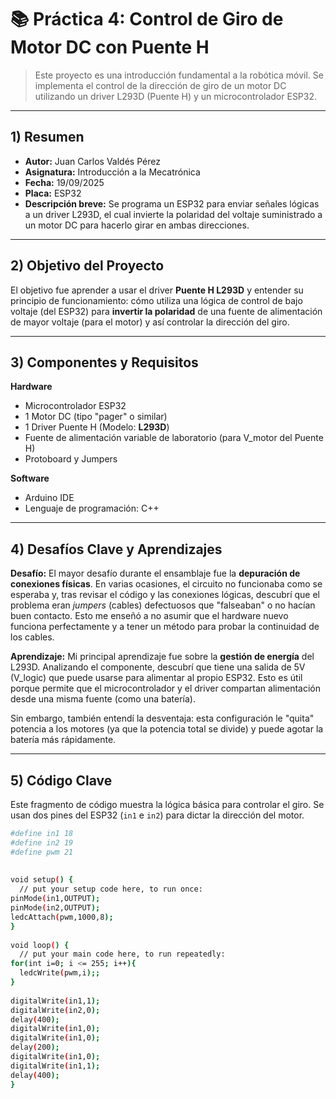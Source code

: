# 📚 Práctica 4: Control de Giro de Motor DC con Puente H

> Este proyecto es una introducción fundamental a la robótica móvil. Se implementa el control de la dirección de giro de un motor DC utilizando un driver L293D (Puente H) y un microcontrolador ESP32.

---

## 1) Resumen

- **Autor:** Juan Carlos Valdés Pérez
- **Asignatura:** Introducción a la Mecatrónica
- **Fecha:** 19/09/2025 
- **Placa:** ESP32
- **Descripción breve:** Se programa un ESP32 para enviar señales lógicas a un driver L293D, el cual invierte la polaridad del voltaje suministrado a un motor DC para hacerlo girar en ambas direcciones.

---

## 2) Objetivo del Proyecto

El objetivo fue aprender a usar el driver **Puente H L293D** y entender su principio de funcionamiento: cómo utiliza una lógica de control de bajo voltaje (del ESP32) para **invertir la polaridad** de una fuente de alimentación de mayor voltaje (para el motor) y así controlar la dirección del giro.

---

## 3) Componentes y Requisitos

**Hardware**
- Microcontrolador ESP32
- 1 Motor DC (tipo "pager" o similar)
- 1 Driver Puente H (Modelo: **L293D**)
- Fuente de alimentación variable de laboratorio (para V\_motor del Puente H)
- Protoboard y Jumpers

**Software**
- Arduino IDE
- Lenguaje de programación: C++

---

## 4) Desafíos Clave y Aprendizajes

**Desafío:**
El mayor desafío durante el ensamblaje fue la **depuración de conexiones físicas**. En varias ocasiones, el circuito no funcionaba como se esperaba y, tras revisar el código y las conexiones lógicas, descubrí que el problema eran *jumpers* (cables) defectuosos que "falseaban" o no hacían buen contacto. Esto me enseñó a no asumir que el hardware nuevo funciona perfectamente y a tener un método para probar la continuidad de los cables.

**Aprendizaje:**
Mi principal aprendizaje fue sobre la **gestión de energía** del L293D. Analizando el componente, descubrí que tiene una salida de 5V (V\_logic) que puede usarse para alimentar al propio ESP32. Esto es útil porque permite que el microcontrolador y el driver compartan alimentación desde una misma fuente (como una batería).

Sin embargo, también entendí la desventaja: esta configuración le "quita" potencia a los motores (ya que la potencia total se divide) y puede agotar la batería más rápidamente.

---

## 5) Código Clave

Este fragmento de código muestra la lógica básica para controlar el giro. Se usan dos pines del ESP32 (`in1` e `in2`) para dictar la dirección del motor.

```bash
#define in1 18
#define in2 19
#define pwm 21
 
 
void setup() {
  // put your setup code here, to run once:
pinMode(in1,OUTPUT);
pinMode(in2,OUTPUT);
ledcAttach(pwm,1000,8);
}
 
void loop() {
  // put your main code here, to run repeatedly:
for(int i=0; i <= 255; i++){
  ledcWrite(pwm,i);;
}
 
digitalWrite(in1,1);
digitalWrite(in2,0);
delay(400);
digitalWrite(in1,0);
digitalWrite(in1,0);
delay(200);
digitalWrite(in1,0);
digitalWrite(in1,1);
delay(400);
}

```
